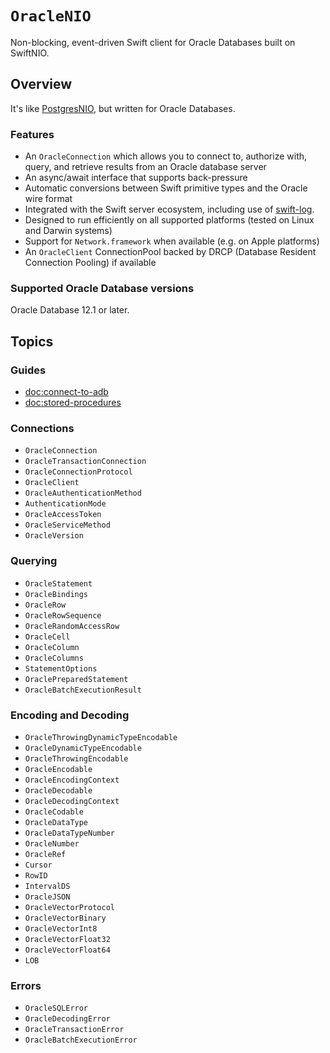 # ``OracleNIO``

Non-blocking, event-driven Swift client for Oracle Databases built on SwiftNIO.

## Overview

It's like [PostgresNIO](https://github.com/vapor/postgres-nio), but written for Oracle Databases.

### Features

- An `OracleConnection` which allows you to connect to, authorize with, query, and retrieve results from an Oracle database server
- An async/await interface that supports back-pressure
- Automatic conversions between Swift primitive types and the Oracle wire format
- Integrated with the Swift server ecosystem, including use of [swift-log](https://github.com/apple/swift-log).
- Designed to run efficiently on all supported platforms (tested on Linux and Darwin systems)
- Support for `Network.framework` when available (e.g. on Apple platforms)
- An `OracleClient` ConnectionPool backed by DRCP (Database Resident Connection Pooling) if available

### Supported Oracle Database versions

Oracle Database 12.1 or later.

## Topics

### Guides

- <doc:connect-to-adb>
- <doc:stored-procedures>

### Connections

- ``OracleConnection``
- ``OracleTransactionConnection``
- ``OracleConnectionProtocol``
- ``OracleClient``
- ``OracleAuthenticationMethod``
- ``AuthenticationMode``
- ``OracleAccessToken``
- ``OracleServiceMethod``
- ``OracleVersion``

### Querying

- ``OracleStatement``
- ``OracleBindings``
- ``OracleRow``
- ``OracleRowSequence``
- ``OracleRandomAccessRow``
- ``OracleCell``
- ``OracleColumn``
- ``OracleColumns``
- ``StatementOptions``
- ``OraclePreparedStatement``
- ``OracleBatchExecutionResult``

### Encoding and Decoding

- ``OracleThrowingDynamicTypeEncodable``
- ``OracleDynamicTypeEncodable``
- ``OracleThrowingEncodable``
- ``OracleEncodable``
- ``OracleEncodingContext``
- ``OracleDecodable``
- ``OracleDecodingContext``
- ``OracleCodable``
- ``OracleDataType``
- ``OracleDataTypeNumber``
- ``OracleNumber``
- ``OracleRef``
- ``Cursor``
- ``RowID``
- ``IntervalDS``
- ``OracleJSON``
- ``OracleVectorProtocol``
- ``OracleVectorBinary``
- ``OracleVectorInt8``
- ``OracleVectorFloat32``
- ``OracleVectorFloat64``
- ``LOB``

### Errors

- ``OracleSQLError``
- ``OracleDecodingError``
- ``OracleTransactionError``
- ``OracleBatchExecutionError``
